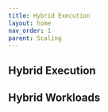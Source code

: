 ```yaml
---
title: Hybrid Execution
layout: home
nav_order: 1
parent: Scaling
---
```


## Hybrid Execution

## Hybrid Workloads
